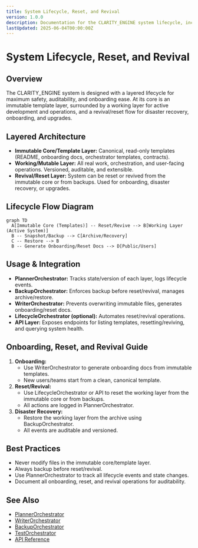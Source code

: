 ```yaml
---
title: System Lifecycle, Reset, and Revival
version: 1.0.0
description: Documentation for the CLARITY_ENGINE system lifecycle, including the immutable core/template layer, working layer, and reset/revival flows.
lastUpdated: 2025-06-04T00:00:00Z
---
```


# System Lifecycle, Reset, and Revival

## Overview
The CLARITY_ENGINE system is designed with a layered lifecycle for maximum safety, auditability, and onboarding ease. At its core is an immutable template layer, surrounded by a working layer for active development and operations, and a revival/reset flow for disaster recovery, onboarding, and upgrades.

## Layered Architecture
- **Immutable Core/Template Layer:** Canonical, read-only templates (README, onboarding docs, orchestrator templates, contracts).
- **Working/Mutable Layer:** All real work, orchestration, and user-facing operations. Versioned, auditable, and extensible.
- **Revival/Reset Layer:** System can be reset or revived from the immutable core or from backups. Used for onboarding, disaster recovery, or upgrades.

## Lifecycle Flow Diagram
```mermaid
graph TD
  A[Immutable Core (Templates)] -- Reset/Revive --> B[Working Layer (Active System)]
  B -- Snapshot/Backup --> C[Archive/Recovery]
  C -- Restore --> B
  B -- Generate Onboarding/Reset Docs --> D[Public/Users]
```

## Usage & Integration
- **PlannerOrchestrator:** Tracks state/version of each layer, logs lifecycle events.
- **BackupOrchestrator:** Enforces backup before reset/revival, manages archive/restore.
- **WriterOrchestrator:** Prevents overwriting immutable files, generates onboarding/reset docs.
- **LifecycleOrchestrator (optional):** Automates reset/revival operations.
- **API Layer:** Exposes endpoints for listing templates, resetting/reviving, and querying system health.

## Onboarding, Reset, and Revival Guide
1. **Onboarding:**
   - Use WriterOrchestrator to generate onboarding docs from immutable templates.
   - New users/teams start from a clean, canonical template.
2. **Reset/Revival:**
   - Use LifecycleOrchestrator or API to reset the working layer from the immutable core or from backups.
   - All actions are logged in PlannerOrchestrator.
3. **Disaster Recovery:**
   - Restore the working layer from the archive using BackupOrchestrator.
   - All events are auditable and versioned.

## Best Practices
- Never modify files in the immutable core/template layer.
- Always backup before reset/revival.
- Use PlannerOrchestrator to track all lifecycle events and state changes.
- Document all onboarding, reset, and revival operations for auditability.

## See Also
- [PlannerOrchestrator](../orchestration/PLANNER_ORCHESTRATOR.md)
- [WriterOrchestrator](../orchestration/WRITER_ORCHESTRATOR.md)
- [BackupOrchestrator](../orchestration/backup-orchestrator.md)
- [TestOrchestrator](../orchestration/TEST_ORCHESTRATOR.md)
- [API Reference](../api-reference.md) 